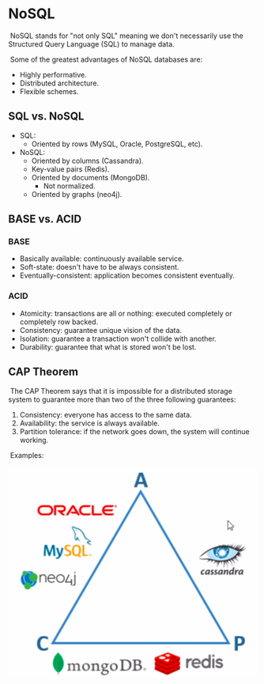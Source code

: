 # NoSQL

​	NoSQL stands for "not only SQL" meaning we don't necessarily use the Structured Query Language (SQL) to manage data.

​	Some of the greatest advantages of NoSQL databases are:

- Highly performative.
- Distributed architecture.
- Flexible schemes.

## SQL vs. NoSQL

- SQL:
  - Oriented by rows (MySQL, Oracle, PostgreSQL, etc).
- NoSQL:
  - Oriented by columns (Cassandra).
  - Key-value pairs (Redis).
  - Oriented by documents (MongoDB).
    - Not normalized.
  - Oriented by graphs (neo4j).

## BASE vs. ACID

### BASE

- Basically available: continuously available service.
- Soft-state: doesn't have to be always consistent.
- Eventually-consistent: application becomes consistent eventually.

### ACID

- Atomicity: transactions are all or nothing: executed completely or completely row backed.
- Consistency: guarantee unique vision of the data.
- Isolation: guarantee a transaction won't collide with another.
- Durability: guarantee that what is stored won't be lost.

## CAP Theorem

​	The CAP Theorem says that it is impossible for a distributed storage system to guarantee more than two of the three following guarantees:

1. Consistency: everyone has access to the same data.
2. Availability: the service is always available.
3. Partition tolerance: if the network goes down, the system will continue working.

​	Examples:

![image-20220224180609223](./images/image-20220224180609223.png)
